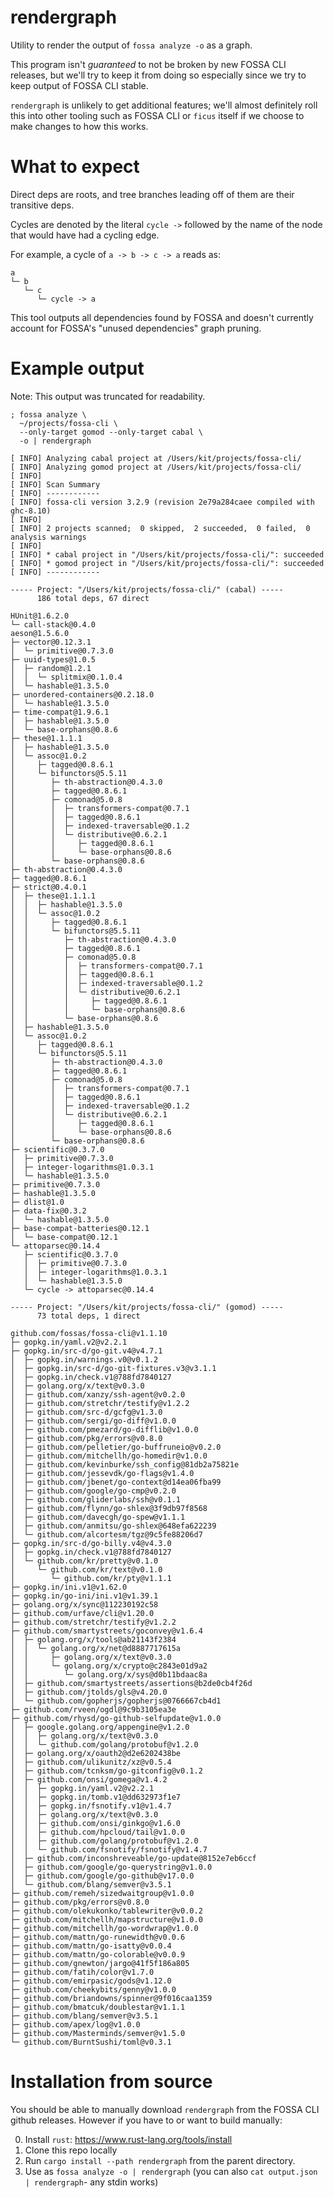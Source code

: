 # rendergraph

Utility to render the output of `fossa analyze -o` as a graph.

This program isn't _guaranteed_ to not be broken by new FOSSA CLI releases,
but we'll try to keep it from doing so especially since we try to keep output of FOSSA CLI stable.

`rendergraph` is unlikely to get additional features; we'll almost definitely roll this into other tooling
such as FOSSA CLI or `ficus` itself if we choose to make changes to how this works.

# What to expect

Direct deps are roots, and tree branches leading off of them are their transitive deps.

Cycles are denoted by the literal `cycle ->` followed by the name of the node that would have had a cycling edge.

For example, a cycle of `a -> b -> c -> a` reads as:
```
a
└─ b
   └─ c
      └─ cycle -> a
```

This tool outputs all dependencies found by FOSSA and doesn't currently account for FOSSA's "unused dependencies" graph pruning.

# Example output

Note: This output was truncated for readability.

```
; fossa analyze \
  ~/projects/fossa-cli \
  --only-target gomod --only-target cabal \
  -o | rendergraph

[ INFO] Analyzing cabal project at /Users/kit/projects/fossa-cli/
[ INFO] Analyzing gomod project at /Users/kit/projects/fossa-cli/
[ INFO]
[ INFO] Scan Summary
[ INFO] ------------
[ INFO] fossa-cli version 3.2.9 (revision 2e79a284caee compiled with ghc-8.10)
[ INFO]
[ INFO] 2 projects scanned;  0 skipped,  2 succeeded,  0 failed,  0 analysis warnings
[ INFO]
[ INFO] * cabal project in "/Users/kit/projects/fossa-cli/": succeeded
[ INFO] * gomod project in "/Users/kit/projects/fossa-cli/": succeeded
[ INFO] ------------

----- Project: "/Users/kit/projects/fossa-cli/" (cabal) -----
      186 total deps, 67 direct

HUnit@1.6.2.0
└─ call-stack@0.4.0
aeson@1.5.6.0
├─ vector@0.12.3.1
│  └─ primitive@0.7.3.0
├─ uuid-types@1.0.5
│  ├─ random@1.2.1
│  │  └─ splitmix@0.1.0.4
│  └─ hashable@1.3.5.0
├─ unordered-containers@0.2.18.0
│  └─ hashable@1.3.5.0
├─ time-compat@1.9.6.1
│  ├─ hashable@1.3.5.0
│  └─ base-orphans@0.8.6
├─ these@1.1.1.1
│  ├─ hashable@1.3.5.0
│  └─ assoc@1.0.2
│     ├─ tagged@0.8.6.1
│     └─ bifunctors@5.5.11
│        ├─ th-abstraction@0.4.3.0
│        ├─ tagged@0.8.6.1
│        ├─ comonad@5.0.8
│        │  ├─ transformers-compat@0.7.1
│        │  ├─ tagged@0.8.6.1
│        │  ├─ indexed-traversable@0.1.2
│        │  └─ distributive@0.6.2.1
│        │     ├─ tagged@0.8.6.1
│        │     └─ base-orphans@0.8.6
│        └─ base-orphans@0.8.6
├─ th-abstraction@0.4.3.0
├─ tagged@0.8.6.1
├─ strict@0.4.0.1
│  ├─ these@1.1.1.1
│  │  ├─ hashable@1.3.5.0
│  │  └─ assoc@1.0.2
│  │     ├─ tagged@0.8.6.1
│  │     └─ bifunctors@5.5.11
│  │        ├─ th-abstraction@0.4.3.0
│  │        ├─ tagged@0.8.6.1
│  │        ├─ comonad@5.0.8
│  │        │  ├─ transformers-compat@0.7.1
│  │        │  ├─ tagged@0.8.6.1
│  │        │  ├─ indexed-traversable@0.1.2
│  │        │  └─ distributive@0.6.2.1
│  │        │     ├─ tagged@0.8.6.1
│  │        │     └─ base-orphans@0.8.6
│  │        └─ base-orphans@0.8.6
│  ├─ hashable@1.3.5.0
│  └─ assoc@1.0.2
│     ├─ tagged@0.8.6.1
│     └─ bifunctors@5.5.11
│        ├─ th-abstraction@0.4.3.0
│        ├─ tagged@0.8.6.1
│        ├─ comonad@5.0.8
│        │  ├─ transformers-compat@0.7.1
│        │  ├─ tagged@0.8.6.1
│        │  ├─ indexed-traversable@0.1.2
│        │  └─ distributive@0.6.2.1
│        │     ├─ tagged@0.8.6.1
│        │     └─ base-orphans@0.8.6
│        └─ base-orphans@0.8.6
├─ scientific@0.3.7.0
│  ├─ primitive@0.7.3.0
│  ├─ integer-logarithms@1.0.3.1
│  └─ hashable@1.3.5.0
├─ primitive@0.7.3.0
├─ hashable@1.3.5.0
├─ dlist@1.0
├─ data-fix@0.3.2
│  └─ hashable@1.3.5.0
├─ base-compat-batteries@0.12.1
│  └─ base-compat@0.12.1
└─ attoparsec@0.14.4
   ├─ scientific@0.3.7.0
   │  ├─ primitive@0.7.3.0
   │  ├─ integer-logarithms@1.0.3.1
   │  └─ hashable@1.3.5.0
   └─ cycle -> attoparsec@0.14.4

----- Project: "/Users/kit/projects/fossa-cli/" (gomod) -----
      73 total deps, 1 direct

github.com/fossas/fossa-cli@v1.1.10
├─ gopkg.in/yaml.v2@v2.2.1
├─ gopkg.in/src-d/go-git.v4@v4.7.1
│  ├─ gopkg.in/warnings.v0@v0.1.2
│  ├─ gopkg.in/src-d/go-git-fixtures.v3@v3.1.1
│  ├─ gopkg.in/check.v1@788fd7840127
│  ├─ golang.org/x/text@v0.3.0
│  ├─ github.com/xanzy/ssh-agent@v0.2.0
│  ├─ github.com/stretchr/testify@v1.2.2
│  ├─ github.com/src-d/gcfg@v1.3.0
│  ├─ github.com/sergi/go-diff@v1.0.0
│  ├─ github.com/pmezard/go-difflib@v1.0.0
│  ├─ github.com/pkg/errors@v0.8.0
│  ├─ github.com/pelletier/go-buffruneio@v0.2.0
│  ├─ github.com/mitchellh/go-homedir@v1.0.0
│  ├─ github.com/kevinburke/ssh_config@81db2a75821e
│  ├─ github.com/jessevdk/go-flags@v1.4.0
│  ├─ github.com/jbenet/go-context@d14ea06fba99
│  ├─ github.com/google/go-cmp@v0.2.0
│  ├─ github.com/gliderlabs/ssh@v0.1.1
│  ├─ github.com/flynn/go-shlex@3f9db97f8568
│  ├─ github.com/davecgh/go-spew@v1.1.1
│  ├─ github.com/anmitsu/go-shlex@648efa622239
│  └─ github.com/alcortesm/tgz@9c5fe88206d7
├─ gopkg.in/src-d/go-billy.v4@v4.3.0
│  ├─ gopkg.in/check.v1@788fd7840127
│  └─ github.com/kr/pretty@v0.1.0
│     └─ github.com/kr/text@v0.1.0
│        └─ github.com/kr/pty@v1.1.1
├─ gopkg.in/ini.v1@v1.62.0
├─ gopkg.in/go-ini/ini.v1@v1.39.1
├─ golang.org/x/sync@112230192c58
├─ github.com/urfave/cli@v1.20.0
├─ github.com/stretchr/testify@v1.2.2
├─ github.com/smartystreets/goconvey@v1.6.4
│  ├─ golang.org/x/tools@ab21143f2384
│  │  └─ golang.org/x/net@d8887717615a
│  │     ├─ golang.org/x/text@v0.3.0
│  │     └─ golang.org/x/crypto@c2843e01d9a2
│  │        └─ golang.org/x/sys@d0b11bdaac8a
│  ├─ github.com/smartystreets/assertions@b2de0cb4f26d
│  ├─ github.com/jtolds/gls@v4.20.0
│  └─ github.com/gopherjs/gopherjs@0766667cb4d1
├─ github.com/rveen/ogdl@9c9b3105ea3e
├─ github.com/rhysd/go-github-selfupdate@v1.0.0
│  ├─ google.golang.org/appengine@v1.2.0
│  │  ├─ golang.org/x/text@v0.3.0
│  │  └─ github.com/golang/protobuf@v1.2.0
│  ├─ golang.org/x/oauth2@d2e6202438be
│  ├─ github.com/ulikunitz/xz@v0.5.4
│  ├─ github.com/tcnksm/go-gitconfig@v0.1.2
│  ├─ github.com/onsi/gomega@v1.4.2
│  │  ├─ gopkg.in/yaml.v2@v2.2.1
│  │  ├─ gopkg.in/tomb.v1@dd632973f1e7
│  │  ├─ gopkg.in/fsnotify.v1@v1.4.7
│  │  ├─ golang.org/x/text@v0.3.0
│  │  ├─ github.com/onsi/ginkgo@v1.6.0
│  │  ├─ github.com/hpcloud/tail@v1.0.0
│  │  ├─ github.com/golang/protobuf@v1.2.0
│  │  └─ github.com/fsnotify/fsnotify@v1.4.7
│  ├─ github.com/inconshreveable/go-update@8152e7eb6ccf
│  ├─ github.com/google/go-querystring@v1.0.0
│  ├─ github.com/google/go-github@v17.0.0
│  └─ github.com/blang/semver@v3.5.1
├─ github.com/remeh/sizedwaitgroup@v1.0.0
├─ github.com/pkg/errors@v0.8.0
├─ github.com/olekukonko/tablewriter@v0.0.2
├─ github.com/mitchellh/mapstructure@v1.0.0
├─ github.com/mitchellh/go-wordwrap@v1.0.0
├─ github.com/mattn/go-runewidth@v0.0.6
├─ github.com/mattn/go-isatty@v0.0.4
├─ github.com/mattn/go-colorable@v0.0.9
├─ github.com/gnewton/jargo@41f5f186a805
├─ github.com/fatih/color@v1.7.0
├─ github.com/emirpasic/gods@v1.12.0
├─ github.com/cheekybits/genny@v1.0.0
├─ github.com/briandowns/spinner@9f016caa1359
├─ github.com/bmatcuk/doublestar@v1.1.1
├─ github.com/blang/semver@v3.5.1
├─ github.com/apex/log@v1.0.0
├─ github.com/Masterminds/semver@v1.5.0
└─ github.com/BurntSushi/toml@v0.3.1
```

# Installation from source

You should be able to manually download `rendergraph` from the FOSSA CLI github releases.
However if you have to or want to build manually:

0. Install `rust`: https://www.rust-lang.org/tools/install
1. Clone this repo locally
2. Run `cargo install --path rendergraph` from the parent directory.
3. Use as `fossa analyze -o | rendergraph` (you can also `cat output.json | rendergraph`- any stdin works)
